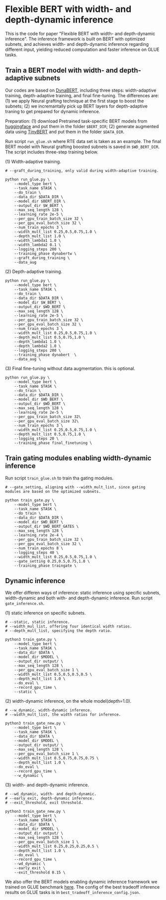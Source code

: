 Flexible BERT with width- and depth-dynamic inference
=====================================================
This is the code for paper "Flexible BERT with width- and depth-dynamic inference". The inference framework is built on BERT with optimized subnets, and achieves width- and depth-dynamic inference regarding different input, yielding reduced computation and faster inference on GLUE tasks. 

## Train a BERT model with width- and depth-adaptive subnets
Our codes are based on [DynaBERT](https://github.com/huawei-noah/Pretrained-Language-Model/tree/master/DynaBERT), including three steps: width-adaptive training, depth-adaptive training, and final fine-tuning. The differences are: (1) we apply Neural grafting technique at the first stage to boost the subnets; (2) we incremantally pick up BERT layers for depth-adaptive traning to get prepared for dynamic inference.

Preparation: (1) download Pretrained task-specific BERT models from [huggingface](https://github.com/huggingface/transformers) and put them in the folder `$BERT_DIR`; (2) generate augmented data using [TinyBERT](https://github.com/huawei-noah/Pretrained-Language-Model/tree/master/TinyBERT) and put them in the folder `$DATA_DIR`.

Run script `run_glue.sh` where RTE data set is taken as an example. The final BERT model with Neural grafting boosted subnets is saved in `$WD_BERT_DIR`.  The script includes three-step training below.

(1) Width-adaptive training.
```
# --graft_during_training, only valid during width-adaptive training.

python run_glue.py \
	--model_type bert \
	--task_name $TASK \
	--do_train \
	--data_dir $DATA_DIR \
	--model_dir $BERT_DIR \
	--output_dir $W_BERT \
	--max_seq_length 128 \
	--learning_rate 2e-5 \
	--per_gpu_train_batch_size 32 \
	--per_gpu_eval_batch_size 32 \
	--num_train_epochs 3 \
	--width_mult_list 0.25,0.5,0.75,1.0 \
	--depth_mult_list 1.0 \
	--width_lambda1 1.0 \
	--width_lambda2 0.1 \
	--logging_steps 200 \
	--training_phase dynabertw \
	--graft_during_training \
	--data_aug 
```

(2) Depth-adaptive training.
```
python run_glue.py \
	--model_type bert \
	--task_name $TASK \
	--do_train \
	--data_dir $DATA_DIR \
	--model_dir $W_BERT \
	--output_dir $WD_BERT \
	--max_seq_length 128 \
	--learning_rate 2e-5 \
	--per_gpu_train_batch_size 32 \
	--per_gpu_eval_batch_size 32 \
	--num_train_epochs 3 \
	--width_mult_list 0.25,0.5,0.75,1.0 \
	--depth_mult_list 0.5,0.75,1.0 \
	--depth_lambda1 1.0 \
	--depth_lambda2 1.0 \
	--logging_steps 200 \
	--training_phase dynabert  \
	--data_aug \
```

(3) Final fine-tuning without data augmentation. this is optional.
```
python run_glue.py \
	--model_type bert \
	--task_name $TASK \
	--do_train \
	--data_dir $DATA_DIR \
	--model_dir $WD_BERT \
	--output_dir $WD_BERT \
	--max_seq_length 128 \
	--learning_rate 2e-5 \
	--per_gpu_train_batch_size 32\
	--per_gpu_eval_batch_size 32\
	--num_train_epochs 3 \
	--width_mult_list 0.25,0.5,0.75,1.0 \
	--depth_mult_list 0.5,0.75,1.0 \
	--logging_steps 20 \
	--training_phase final_finetuning \
```

## Train gating modules enabling width-dynamic inference
Run script `train_glue.sh` to train tha gating modules. 
```
# --gate_setting, aligning with --width_mult_list, since gating modules are based on the optimized subnets.

python train_gate.py \
	--model_type bert \
	--task_name $TASK \
	--do_train \
	--data_dir $DATA_DIR \
	--model_dir $WD_BERT \
	--output_dir $WD_BERT_GATES \
	--max_seq_length 128 \
	--learning_rate 2e-4 \
	--per_gpu_train_batch_size 32 \
	--per_gpu_eval_batch_size 32 \
	--num_train_epochs 8 \
	--logging_steps 40 \
	--width_mult_list 0.25,0.5,0.75,1.0 \
	--gate_setting 0.25,0.5,0.75,1.0 \
	--training_phase traingate \
```

## Dynamic inference
We offer differen ways of inference: static inference using specific subnets, width-dynamic and both with- and depth-dynamic inference. Run script `gate_inference.sh`. 

(1) static inference on specific subnets.
```
# --static, static inference. 
# --width_mul_list, offering four identical width ratios. 
# --depth_mult_list, specifying the depth ratio.

python3 train_gate.py \
	--model_type bert \
	--task_name $TASK \
	--data_dir $DATA \
	--model_dir $MODEL \
	--output_dir output/ \
	--max_seq_length 128 \
	--per_gpu_eval_batch_size 1 \
	--width_mult_list 0.5,0.5,0.5,0.5 \
	--depth_mult_list 1.0 \
	--do_eval \
	--record_gpu_time \
	--static \
```

(2) width-dynamic inference, on the whole model(depth=1.0).
```
# --w_dynamic, width-dynamic inference. 
# --width_mult_list, the width ratios for inference.

python3 train_gate_new.py \
	--model_type bert \
	--task_name $TASK \
	--data_dir $DATA \
	--model_dir $MODEL \
	--output_dir output/ \
	--max_seq_length 128 \
	--per_gpu_eval_batch_size 1 \
	--width_mult_list 0.5,0.75,0.75,0.75 \
	--depth_mult_list 1.0 \
	--do_eval \
	--record_gpu_time \
	--w_dynamic \
```

(3) width- and depth-dynamic inference.
```
# --wd_dynamic, width- and depth-dynamic. 
# --early_exit, depth-dynamic inference. 
# --exit_threshold, exit threshold.

python3 train_gate_new.py \
	--model_type bert \
	--task_name $TASK \
	--data_dir $DATA \
	--model_dir $MODEL \
	--output_dir output/ \
	--max_seq_length 128 \
	--per_gpu_eval_batch_size 1 \
	--width_mult_list 0.25,0.25,0.25,0.5 \
	--depth_mult_list 1.0 \
	--do_eval \
	--record_gpu_time \
	--wd_dynamic \
	--early_exit \
	--exit_threshold 0.15 \
```

We also offer the BERT models enabling dynamic inference framework we trained on GLUE benchmark [here](https://nextcloud.hpi.de/s/F9azocsAB3gcm4c).
The config of the best tradeoff inference results on GLUE tasks is in `best_tradeoff_inference_config.json`.